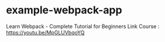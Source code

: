 # example-webpack-app
Learn Webpack - Complete Tutorial for Beginners
Link Course : https://youtu.be/MpGLUVbqoYQ
